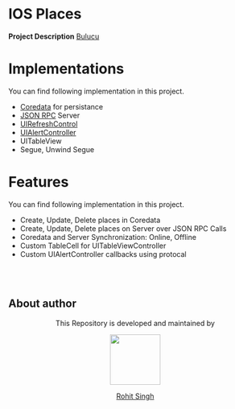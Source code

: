 # IOS Places


**Project Description**  [Bulucu][1]


# Implementations
You can find following implementation in this project.

 - [Coredata][1] for persistance
 - [JSON RPC][2] Server
 - [UIRefreshControl][3]
 - [UIAlertController][4]
 - UITableView
 - Segue, Unwind Segue 
 
 [1]: https://developer.apple.com/documentation/coredata
  [2]: https://www.jsonrpc.org/specification
  [3]: https://developer.apple.com/documentation/uikit/uirefreshcontrol
  [4]: https://developer.apple.com/documentation/uikit/uialertcontroller

 
 # Features
You can find following implementation in this project.

 - Create, Update, Delete places in Coredata
 - Create, Update, Delete places on Server over JSON RPC Calls
 - Coredata and Server Synchronization: Online, Offline 
 - Custom TableCell for UITableViewController
 - Custom UIAlertController callbacks using protocal
 
 </br></br>
## About author
<p align="center">This Repository is developed and maintained by </p>
<p align="center">
  <a href="https://stackoverflow.com/users/4700156/rohit-singh?tab=profile"><img width="100" height="100" src="https://user-images.githubusercontent.com/11274840/30627155-38952a30-9dec-11e7-9072-a00d9a86bdb8.gif">
</p></a>
<a href="https://stackoverflow.com/users/4700156/rohit-singh?tab=profile">
<p align="center">
  Rohit Singh
</p>
</a>

